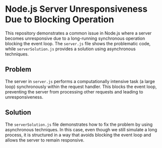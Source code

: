 # Node.js Server Unresponsiveness Due to Blocking Operation

This repository demonstrates a common issue in Node.js where a server becomes unresponsive due to a long-running synchronous operation blocking the event loop.  The `server.js` file shows the problematic code, while `serverSolution.js` provides a solution using asynchronous techniques.

## Problem

The server in `server.js` performs a computationally intensive task (a large loop) synchronously within the request handler. This blocks the event loop, preventing the server from processing other requests and leading to unresponsiveness.

## Solution

The `serverSolution.js` file demonstrates how to fix the problem by using asynchronous techniques.  In this case, even though we still simulate a long process, it is structured in a way that avoids blocking the event loop and allows the server to remain responsive.